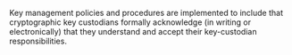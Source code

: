 Key management policies and procedures are implemented to include that cryptographic key custodians formally acknowledge (in writing or electronically) that they understand and accept their key-custodian responsibilities.
